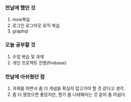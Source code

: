 ### 전날에 했던 것

1. msw복습
2. 로그인 로그아웃 로직 복습
3. graphql

### 오늘 공부할 것

1. 수업 복습 및 과제
2. 개인 프로젝트 진행(firebase)

### 전날에 아쉬웠던 점

1. 과제를 하면서 좀 더 개념을 확실히 잡고가야 할 것 같다고 생각.
2. 좀 더 했었으면 좋았지만, 뭔가 좀 나태해지는 것 같아 좀 아쉽다.
